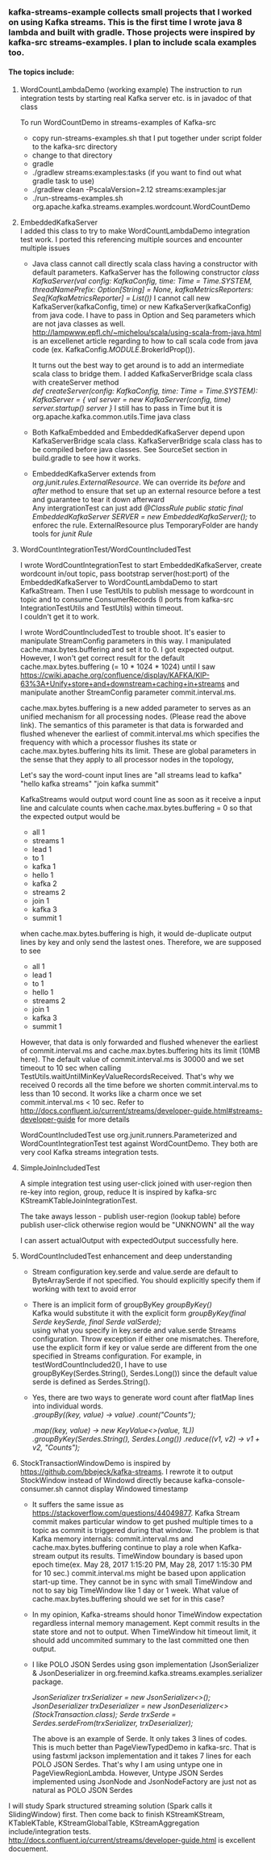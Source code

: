 ### kafka-streams-example collects small projects that I worked on using Kafka streams.  This is the first time I wrote java 8 lambda and built with gradle.  Those projects were inspired by kafka-src streams-examples.  I plan to include scala examples too.
#### The topics include:
   1. WordCountLambdaDemo (working example)
      The instruction to run integration tests by starting real Kafka server etc. is in javadoc of that class
       
      To run WordCountDemo in streams-examples of Kafka-src 
      
        - copy run-streams-examples.sh that I put together under script folder to the kafka-src directory
        - change to that directory 
        - gradle
        - ./gradlew streams:examples:tasks (if you want to find out what gradle task to use)
        - ./gradlew clean -PscalaVersion=2.12 streams:examples:jar
        - ./run-streams-examples.sh org.apache.kafka.streams.examples.wordcount.WordCountDemo
            
   2. EmbeddedKafkaServer   
      I added this class to try to make WordCountLambdaDemo integration test work.  I ported this referencing multiple 
      sources and encounter multiple issues
      
      *  Java class cannot call directly scala class having a constructor with default parameters.  KafkaServer 
         has the following constructor
           _class KafkaServer(val config: KafkaConfig, time: Time = Time.SYSTEM, threadNamePrefix: 
             Option[String] = None, kafkaMetricsReporters: Seq[KafkaMetricsReporter] = List())_
         I cannot call new KafkaServer(kafkaConfig, time) or new KafkaServer(kafkaConfig) from java code.
         I have to pass in Option and Seq parameters which are not java classes as well.  
         http://lampwww.epfl.ch/~michelou/scala/using-scala-from-java.html is an excellenet article regarding to 
         how to call scala code from java code (ex. KafkaConfig$.MODULE$.BrokerIdProp()).  
         
         It turns out the best way to get around is to add an intermediate scala class to bridge them.  I added
         KafkaServerBridge scala class with createServer method     
           _def createServer(config: KafkaConfig, time: Time = Time.SYSTEM): KafkaServer = {
             val server = new KafkaServer(config, time)
             server.startup()
             server
            }_
         I still has to pass in Time but it is org.apache.kafka.common.utils.Time java class   
       * Both KafkaEmbedded and EmbeddedKafkaServer depend upon KafkaServerBridge scala class.  KafkaServerBridge 
         scala class has to be compiled before java classes. See SourceSet section in build.gradle to see how it works.
             
       *  EmbeddedKafkaServer extends from _org.junit.rules.ExternalResource_.  We can override its _before_ and _after_ 
          method to ensure that set up an external resource before a test and guarantee to tear it down afterward   
          Any intergrationTest can just add
          _@ClassRule
              public static final EmbeddedKafkaServer SERVER = new EmbeddedKafkaServer();_
          to enforec the rule. ExternalResource plus TemporaryFolder are handy tools for _junit Rule_    
          
   3.  WordCountIntegrationTest/WordCountIncludedTest
   
       I wrote WordCountIntegrationTest to start EmbeddedKafkaServer, create wordcount in/out topic, pass bootstrap
       server(host:port) of the EmbeddedKafkaServer to WordCountLambdaDemo to start KafkaStream.  Then I use
       TestUtils to publish message to wordcount in topic and to consume ConsumerRecords 
       (I ports from kafka-src IntegrationTestUtils and TestUtils) within timeout.  
       I couldn't get it to work.
        
       I wrote WordCountIncludedTest to trouble shoot.  It's easier to manipulate StreamConfig parameters in
       this way.  I manipulated cache.max.bytes.buffering and set it to 0.  I got expected output.   
       However, I won't get correct result for the default cache.max.bytes.buffering (= 10 * 1024 * 1024) until I saw 
       https://cwiki.apache.org/confluence/display/KAFKA/KIP-63%3A+Unify+store+and+downstream+caching+in+streams 
       and manipulate another StreamConfig parameter commit.interval.ms. 
       
       cache.max.bytes.buffering is a new added parameter to serves as an unified mechanism for all processing nodes.
       (Please read the above link). The semantics of this parameter is that data is forwarded and flushed whenever 
       the earliest of commit.interval.ms which specifies the frequency with which a processor flushes its state or 
       cache.max.bytes.buffering hits its limit. These are global parameters in the sense that they apply to all 
       processor nodes in the topology,
       
       Let's say the word-count input lines are
       "all streams lead to kafka"
       "hello kafka streams"
       "join kafka summit"
       
       KafkaStreams would output word count line as soon as it receive a input line and calculate counts 
       when cache.max.bytes.buffering = 0 so that the expected output would be
       - all 1
       - streams 1
       - lead 1
       - to	1
       - kafka 1
       - hello 1
       - kafka 2
       - streams 2
       - join 1
       - kafka 3
       - summit	1
       
       when cache.max.bytes.buffering is high, it would de-duplicate output lines by key and only send the lastest 
       ones.  Therefore,  we are supposed to see
       - all 1
       - lead 1
       - to	1
       - hello 1
       - streams 2
       - join 1
       - kafka	3
       - summit	1
       
       However, that data is only forwarded and flushed whenever the earliest of commit.interval.ms and 
       cache.max.bytes.buffering hits its limit (10MB here).  The default value of commit.interval.ms is 30000 and
       we set timeout to 10 sec when calling TestUtils.waitUntilMinKeyValueRecordsReceived. That's why we received 
       0 records all the time before we shorten commit.interval.ms to less than 10 second. It works like a charm 
       once we set commit.interval.ms < 10 sec.  Refer to 
       http://docs.confluent.io/current/streams/developer-guide.html#streams-developer-guide for more details 
         
       WordCountIncludedTest use org.junit.runners.Parameterized and WordCountIntegrationTest test against 
       WordCountDemo. They both are very cool Kafka streams integration tests.       
       
   4.  SimpleJoinIncludedTest
   
       A simple integration test using user-click joined with user-region then re-key into region, group, reduce
       It is inspired by kafka-src KStreamKTableJoinIntegrationTest.
       
       The take aways lesson - publish user-region (lookup table) before publish user-click otherwise 
       region would be "UNKNOWN" all the way
       
       I can assert actualOutput with expectedOutput successfully here. 
       
   5. WordCountIncludedTest enhancement and deep understanding       
       * Stream configuration key.serde and value.serde are default to ByteArraySerde if not specified. 
         You should explicitly specify them if working with text to avoid error       
       * There is an implicit form of groupByKey
           _groupByKey()_      
         Kafka would substitute it with the explicit form
           _groupByKey(final Serde<K> keySerde, final Serde<V> valSerde);_         
         using what you specify in key.serde and value.serde Streams configuration.  Throw exception if either one 
         mismatches.  Therefore, use the explicit form if key or value serde are different from the one specified 
         in Streams configuration.  For example, in testWordCountIncluded2(), I have to use 
         groupByKey(Serdes.String(), Serdes.Long()) since the default value serde is defined as Serdes.String().       
       * Yes, there are two ways to generate word count after flatMap lines into individual words.  
           _.groupBy((key, value) -> value)
            .count("Counts");_
            
           _.map((key, value) -> new KeyValue<>(value, 1L))
            .groupByKey(Serdes.String(), Serdes.Long()) 
            .reduce((v1, v2) -> v1 + v2, "Counts");_    
            
   6.  StockTransactionWindowDemo is inspired by https://github.com/bbejeck/kafka-streams.  I rewrote it to output 
       StockWindow instead of Windowd<String> directly because kafka-console-consumer.sh cannot display Windowed 
       timestamp
       * It suffers the same issue as https://stackoverflow.com/questions/44049877.  Kafka Stream commit makes 
         particular window to get pushed multiple times to a topic as commit is triggered during that window.
         The problem is that Kafka memory internals: commit.interval.ms and cache.max.bytes.buffering continue to play 
         a role when Kafka-stream output its results.  TimeWindow boundary is based upon epoch time(ex. 
         May 28, 2017 1:15:20 PM, May 28, 2017 1:15:30 PM for 10 sec.)  commit.interval.ms might be based upon 
         application start-up time.  They cannot be in sync with small TimeWindow and not to say big TimeWindow like
         1 day or 1 week.  What value of cache.max.bytes.buffering should we set for in this case?
               
       * In my opinion, Kafka-streams should honor TimeWindow expectation regardless internal memory management.  Kept
         commit results in the state store and not to output.  When TimeWindow hit timeout limit, it should add 
         uncommited summary to the last committed one then output.          

       * I like POLO JSON Serdes using gson implementation (JsonSerializer & JsonDeserializer in 
         org.freemind.kafka.streams.examples.serializer package.
                   
           _JsonSerializer<StockTransaction> trxSerializer = new JsonSerializer<>();
            JsonDeserializer<StockTransaction> trxDeserializer = new JsonDeserializer<>(StockTransaction.class);
            Serde<StockTransaction> trxSerde = Serdes.serdeFrom(trxSerializer, trxDeserializer);_ 
            
         The above is an example of Serde<StockTransaction>.  It only takes 3 lines of codes.  This is much better than 
         PageViewTypedDemo in kafka-src. That is using fastxml jackson implementation and it takes 7 lines for each 
         POLO JSON Serdes.  That's why I am using untype one in PageViewRegionLambda. However, Untype JSON Serdes 
         implemented using JsonNode and JsonNodeFactory are just not as natural as POLO JSON Serdes                
         
   I will study Spark structured streaming solution (Spark calls it SlidingWindow) first.  Then come back to finish
   KStreamKStream, KTableKTable, KStreamGlobalTable, KStreamAggregation include/integration tests. 
   http://docs.confluent.io/current/streams/developer-guide.html is excellent docuement.